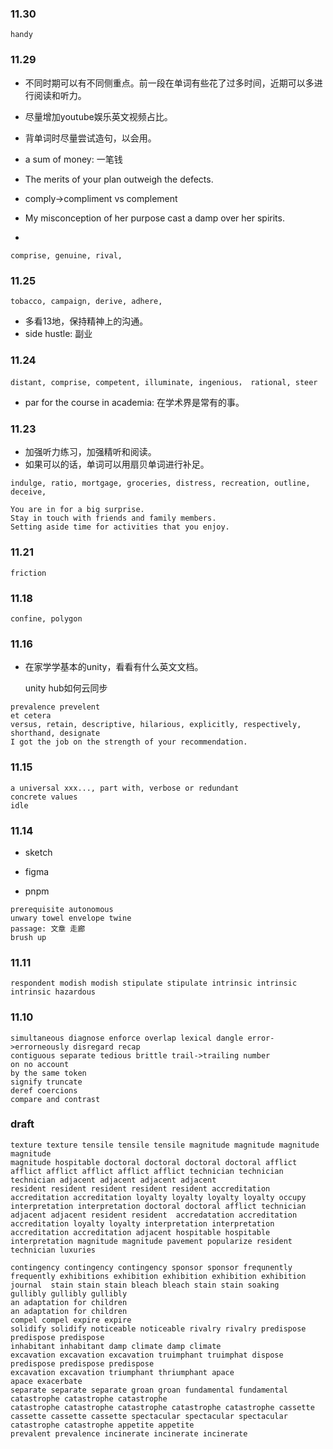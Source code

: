 ### 11.30

```
handy
```



### 11.29

* 不同时期可以有不同侧重点。前一段在单词有些花了过多时间，近期可以多进行阅读和听力。

* 尽量增加youtube娱乐英文视频占比。

* 背单词时尽量尝试造句，以会用。

* a sum of money: 一笔钱

* The merits of your plan outweigh the defects.

* comply->compliment vs complement

* My misconception of her purpose cast a damp over her spirits.

* 

  

```
comprise, genuine, rival, 
```



### 11.25

```
tobacco, campaign, derive, adhere, 
```

* 多看13地，保持精神上的沟通。
* side hustle: 副业

### 11.24

```
distant, comprise, competent, illuminate, ingenious， rational, steer 
```

* par for the course in academia: 在学术界是常有的事。



### 11.23

* 加强听力练习，加强精听和阅读。
* 如果可以的话，单词可以用扇贝单词进行补足。

```
indulge, ratio, mortgage, groceries, distress, recreation, outline, deceive, 

You are in for a big surprise.
Stay in touch with friends and family members.
Setting aside time for activities that you enjoy.
```





### 11.21

```
friction
```





### 11.18

```
confine, polygon
```



### 11.16

* 在家学学基本的unity，看看有什么英文文档。

  unity hub如何云同步

```
prevalence prevelent
et cetera
versus, retain, descriptive, hilarious, explicitly, respectively, shorthand, designate
I got the job on the strength of your recommendation.
```



### 11.15

```
a universal xxx..., part with, verbose or redundant
concrete values
idle
```

### 11.14

* sketch

* figma

* pnpm

  

```
prerequisite autonomous
unwary towel envelope twine
passage: 文章 走廊
brush up
```



### 11.11

```
respondent modish modish stipulate stipulate intrinsic intrinsic intrinsic hazardous
```



### 11.10

```
simultaneous diagnose enforce overlap lexical dangle error->errorneously disregard recap
contiguous separate tedious brittle trail->trailing number 
on no account
by the same token
signify truncate
deref coercions
compare and contrast
```

### draft

```
texture texture tensile tensile tensile magnitude magnitude magnitude magnitude
magnitude hospitable doctoral doctoral doctoral doctoral afflict afflict afflict afflict afflict afflict technician technician technician adjacent adjacent adjacent adjacent
resident resident resident resident resident accreditation accreditation accreditation loyalty loyalty loyalty loyalty occupy interpretation interpretation doctoral doctoral afflict technician adjacent adjacent resident resident  accredatation accreditation 
accreditation loyalty loyalty interpretation interpretation accreditation accreditation adjacent hospitable hospitable interpretation magnitude magnitude pavement popularize resident technician luxuries
```

```
contingency contingency contingency sponsor sponsor frequnently frequently exhibitions exhibition exhibition exhibition exhibition journal 	stain stain stain bleach bleach stain stain soaking
gullibly gullibly gullibly 
an adaptation for children 
an adaptation for children 
compel compel expire expire
solidify solidify noticeable noticeable rivalry rivalry predispose predispose predispose
inhabitant inhabitant damp climate damp climate
excavation excavation excavation truimphant truimphat dispose predispose predispose predispose
excavation excavation triumphant thriumphant apace
apace exacerbate
separate separate separate groan groan fundamental fundamental catastrophe catastrophe catastrophe
catastrophe catastrophe catastrophe catastrophe catastrophe cassette cassette cassette cassette spectacular spectacular spectacular catastrophe catastrophe appetite appetite
prevalent prevalence incinerate incinerate incinerate 
```



